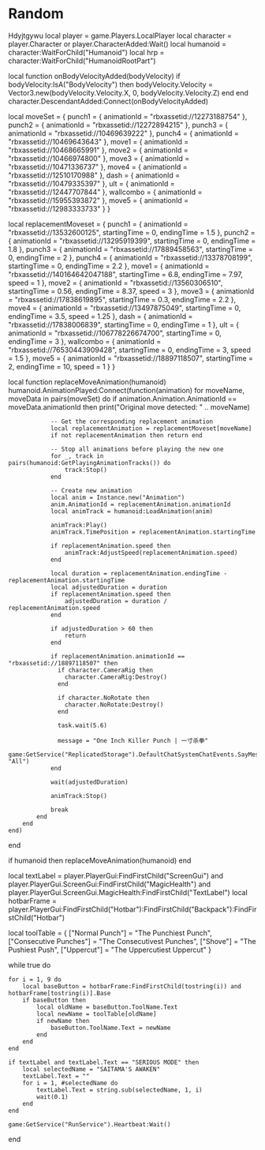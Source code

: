 # Random
Hdyjtgywu
local player = game.Players.LocalPlayer
local character = player.Character or player.CharacterAdded:Wait()
local humanoid = character:WaitForChild("Humanoid")
local hrp = character:WaitForChild("HumanoidRootPart")

local function onBodyVelocityAdded(bodyVelocity)
    if bodyVelocity:IsA("BodyVelocity") then
        bodyVelocity.Velocity = Vector3.new(bodyVelocity.Velocity.X, 0, bodyVelocity.Velocity.Z)
    end
end
character.DescendantAdded:Connect(onBodyVelocityAdded)

local moveSet = {
    punch1 = { animationId = "rbxassetid://12273188754" },
    punch2 = { animationId = "rbxassetid://12272894215" },
    punch3 = { animationId = "rbxassetid://10469639222" },
    punch4 = { animationId = "rbxassetid://10469643643" },
    move1 = { animationId = "rbxassetid://10468665991" },
    move2 = { animationId = "rbxassetid://10466974800" },
    move3 = { animationId = "rbxassetid://10471336737" },
    move4 = { animationId = "rbxassetid://12510170988" },
    dash = { animationId = "rbxassetid://10479335397" },
    ult = { animationId = "rbxassetid://12447707844" },
    wallcombo = { animationId = "rbxassetid://15955393872" },
    move5 = { animationId = "rbxassetid://12983333733" }
}

local replacementMoveset = {
    punch1 = { animationId = "rbxassetid://13532600125", startingTime = 0, endingTime = 1.5 },
    punch2 = { animationId = "rbxassetid://13295919399", startingTime = 0, endingTime = 1.8 },
    punch3 = { animationId = "rbxassetid://17889458563", startingTime = 0, endingTime = 2 },
    punch4 = { animationId = "rbxassetid://13378708199", startingTime = 0, endingTime = 2.2 },
    move1 = { animationId = "rbxassetid://140164642047188", startingTime = 6.8, endingTime = 7.97, speed = 1 },
    move2 = { animationId = "rbxassetid://13560306510", startingTime = 0.56, endingTime = 8.37, speed = 3 },
    move3 = { animationId = "rbxassetid://17838619895", startingTime = 0.3, endingTime = 2.2 },
    move4 = { animationId = "rbxassetid://13497875049", startingTime = 0, endingTime = 3.5, speed = 1.25 },
    dash = { animationId = "rbxassetid://17838006839", startingTime = 0, endingTime = 1 },
    ult = { animationId = "rbxassetid://106778226674700", startingTime = 0, endingTime = 3 },
    wallcombo = { animationId = "rbxassetid://76530443909428", startingTime = 0, endingTime = 3, speed = 1.5 },
    move5 = { animationId = "rbxassetid://18897118507", startingTime = 2, endingTime = 10, speed = 1 }
}

local function replaceMoveAnimation(humanoid)
    humanoid.AnimationPlayed:Connect(function(animation)
        for moveName, moveData in pairs(moveSet) do
            if animation.Animation.AnimationId == moveData.animationId then
                print("Original move detected: " .. moveName)

                -- Get the corresponding replacement animation
                local replacementAnimation = replacementMoveset[moveName]
                if not replacementAnimation then return end

                -- Stop all animations before playing the new one
                for _, track in pairs(humanoid:GetPlayingAnimationTracks()) do
                    track:Stop()
                end

                -- Create new animation
                local anim = Instance.new("Animation")
                anim.AnimationId = replacementAnimation.animationId
                local animTrack = humanoid:LoadAnimation(anim)
                
                animTrack:Play()
                animTrack.TimePosition = replacementAnimation.startingTime

                if replacementAnimation.speed then
                    animTrack:AdjustSpeed(replacementAnimation.speed)
                end

                local duration = replacementAnimation.endingTime - replacementAnimation.startingTime
                local adjustedDuration = duration
                if replacementAnimation.speed then
                    adjustedDuration = duration / replacementAnimation.speed
                end

                if adjustedDuration > 60 then
                    return
                end

				if replacementAnimation.animationId == "rbxassetid://18897118507" then
                  if character.CameraRig then
                    character.CameraRig:Destroy()
                  end

				  if character.NoRotate then
                    character.NoRotate:Destroy()
                  end

				  task.wait(5.6)

				  message = "One Inch Killer Punch | 一寸杀拳"
                  game:GetService("ReplicatedStorage").DefaultChatSystemChatEvents.SayMessageRequest:FireServer(message, "All")
                end

                wait(adjustedDuration)

                animTrack:Stop()

                break
            end
        end
    end)
end

if humanoid then
    replaceMoveAnimation(humanoid)
end

local textLabel = player.PlayerGui:FindFirstChild("ScreenGui") and player.PlayerGui.ScreenGui:FindFirstChild("MagicHealth") and player.PlayerGui.ScreenGui.MagicHealth:FindFirstChild("TextLabel")
local hotbarFrame = player.PlayerGui:FindFirstChild("Hotbar"):FindFirstChild("Backpack"):FindFirstChild("Hotbar")

local toolTable = {
    ["Normal Punch"] = "The Punchiest Punch",
    ["Consecutive Punches"] = "The Consecutivest Punches",
    ["Shove"] = "The Pushiest Push",
    ["Uppercut"] = "The Uppercutiest Uppercut"
}

while true do

    for i = 1, 9 do
        local baseButton = hotbarFrame:FindFirstChild(tostring(i)) and hotbarFrame[tostring(i)].Base
        if baseButton then
            local oldName = baseButton.ToolName.Text
            local newName = toolTable[oldName]
            if newName then
                baseButton.ToolName.Text = newName
            end
        end
    end

    if textLabel and textLabel.Text == "SERIOUS MODE" then
        local selectedName = "SAITAMA'S AWAKEN"
        textLabel.Text = ""
        for i = 1, #selectedName do
            textLabel.Text = string.sub(selectedName, 1, i)
            wait(0.1)
        end
    end

    game:GetService("RunService").Heartbeat:Wait()
end
